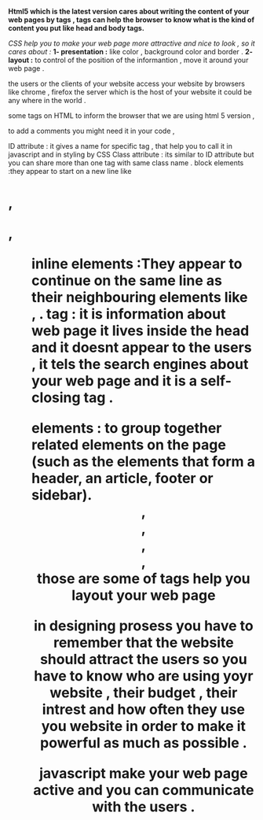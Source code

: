 **Html5 which is the latest version cares about writing the content of your web pages by tags , tags can help the browser** 
**to know what is the kind of content you put like head and body tags.**

*CSS help you to make your web page more attractive and nice to look , so it cares about :*
**1- presentation :** like color , background color and border .
**2- layout :** to control of the position of the informantion , move it around your web page .

the users or the clients of your website access your website by browsers like chrome , firefox 
the server which is the host of your website it could be any where in the world .


some tags on HTML <!DOCTYPE HTML> to inform the browser that we are using html 5 version , 
<!-- your comments --> to add a comments you might need it in your code , 
ID attribute : it gives a name for specific tag , that help you to call it in javascript and in styling by CSS
Class attribute : its similar to ID attribute but you can share more than one tag with same class name .
block elements :they appear to start on a new line like <h1> , <p> , <ul> 
inline elements :They appear to continue on the same line as their neighbouring elements like <img> , <a> .
<meta> tag : it is information about web page it lives inside the head and it doesnt appear to the users , it tels the 
search engines about your web page and it is a self-closing tag .
<div> elements : to group together related elements on the page (such as the elements that form a header, an article, footer or sidebar).
<header> , <footer> , <article> , <section> , <nav> those are some of tags help you layout your web page 

in designing prosess you have to remember that the website should attract the users so you have to know who are using yoyr website ,
their budget , their intrest and how often they use you website in order to make it powerful as much as possible .

javascript make your web page active and you can communicate with the users .